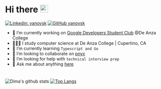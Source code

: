 <div align="left">
  <h1> Hi there <img src="https://media.giphy.com/media/hvRJCLFzcasrR4ia7z/giphy.gif" width="25px"></h1>
</div>
 
<p align='right'> 

[![Linkedin: yanovsk](https://img.shields.io/badge/-yanovsk-blue?style=flat-square&logo=Linkedin&logoColor=white&link=https://www.linkedin.com/in/yanovsk/)](https://www.linkedin.com/in/d-yanovsky/)
[![GitHub yanovsk](https://img.shields.io/github/followers/yanovsk?label=follow&style=social)](https://github.com/yanovsk)


- 🔭 I’m currently working on [Google Developers Student Club](https://gdsc.community.dev/de-anza-college/) @De Anza College
- 🧑🏻‍💻 I study computer science at De Anza College | Cupertino, CA
- 🌱 I’m currently learning ```Typescript and Go```
- 👯 I’m looking to collaborate on [pnyx](https://github.com/yanovsk/pnyx)
- 🤔 I’m looking for help with ```technical interview prep```
- 💬 Ask me about anything [here](https://www.instagram.com/dyanovsky_/)

<h1></h1>

  
<div align="left">

![Dima's github stats](https://github-readme-stats.vercel.app/api/?username=yanovsk&show_icons=true&title_color=1F75C8&icon_color=2AA410&text_color=043667&bg_color=ffffff) 
[![Top Langs](https://github-readme-stats.vercel.app/api/top-langs/?username=yanovsk&layout=compact)](https://github.com/yanovsk/github-readme-stats)

</div>


